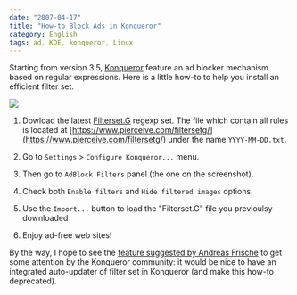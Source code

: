 ```yaml
---
date: "2007-04-17"
title: "How-to Block Ads in Konqueror"
category: English
tags: ad, KDE, konqueror, Linux
---
```


Starting from version 3.5, [Konqueror](https://www.konqueror.org) feature an ad blocker mechanism based on regular expressions. Here is a little how-to to help you install an efficient filter set.

![](/uploads/2007/konqueror-ad-block-filter1.png)

  1. Dowload the latest [Filterset.G](https://www.pierceive.com) regexp set. The file which contain all rules is located at [https://www.pierceive.com/filtersetg/](https://www.pierceive.com/filtersetg/) under the name `YYYY-MM-DD.txt`.

  2. Go to `Settings` > `Configure Konqueror...` menu.

  3. Then go to `AdBlock Filters` panel (the one on the screenshot).

  4. Check both `Enable filters` and `Hide filtered images` options.

  5. Use the `Import...` button to load the "Filterset.G" file you previoulsy downloaded

  6. Enjoy ad-free web sites!

By the way, I hope to see the [feature suggested by Andreas Frische](https://bugs.kde.org/show_bug.cgi?id=143495) to get some attention by the Konqueror community: it would be nice to have an integrated auto-updater of filter set in Konqueror (and make this how-to deprecated).
